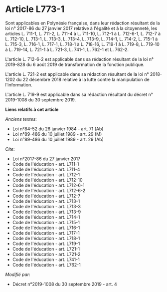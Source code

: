 # Article L773-1

Sont applicables en Polynésie française, dans leur rédaction résultant de la loi n° 2017-86 du 27 janvier 2017 relative à
l'égalité et à la citoyenneté, les articles L. 711-1, L. 711-2, L. 711-4 à L. 711-10, L. 712-1 à L. 712-6-1, L. 712-7 à L.
712-10, L. 713-1, L. 713-3, L. 713-4, 
L. 713-9, L. 714-1, L. 714-2, L. 715-1 à L. 715-3, L. 716-1, L. 717-1, L. 718-1 à L. 718-16, L. 719-1 à L. 719-8, L. 719-10 à
L. 719-14, L. 721-1 à L. 721-3, L. 741-1, L. 762-1 et L. 762-2.

L'article L. 712-6-2 est applicable dans sa rédaction résultant de la loi n° 2019-828 du 6 août 2019 de transformation de la
fonction publique.

L'article L. 721-2 est applicable dans sa rédaction résultant de la loi n° 2018-1202 du 22 décembre 2018 relative à la lutte
contre la manipulation de l'information.

L'article L. 719-9 est applicable dans sa rédaction résultant du décret n° 2019-1008 du 30 septembre 2019.

**Liens relatifs à cet article**

_Anciens textes_:

  - Loi n°84-52 du 26 janvier 1984 - art. 71 (Ab)
  - Loi n°89-486 du 10 juillet 1989 - art. 29 (M)
  - Loi n°89-486 du 10 juillet 1989 - art. 29 (Ab)

_Cite_:

  - Loi n°2017-86 du 27 janvier 2017
  - Code de l'éducation - art. L711-1
  - Code de l'éducation - art. L711-4
  - Code de l'éducation - art. L712-1
  - Code de l'éducation - art. L712-10
  - Code de l'éducation - art. L712-6-1
  - Code de l'éducation - art. L712-6-2
  - Code de l'éducation - art. L712-7
  - Code de l'éducation - art. L713-1
  - Code de l'éducation - art. L713-3
  - Code de l'éducation - art. L713-9
  - Code de l'éducation - art. L714-1
  - Code de l'éducation - art. L715-1
  - Code de l'éducation - art. L716-1
  - Code de l'éducation - art. L717-1
  - Code de l'éducation - art. L718-1
  - Code de l'éducation - art. L719-1
  - Code de l'éducation - art. L721-1
  - Code de l'éducation - art. L721-2
  - Code de l'éducation - art. L741-1
  - Code de l'éducation - art. L762-1

_Modifié par_:

  - Décret n°2019-1008 du 30 septembre 2019 - art. 4
